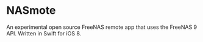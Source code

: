 NASmote
=======

An experimental open source FreeNAS remote app that uses the FreeNAS 9 API. Written in Swift for iOS 8.
